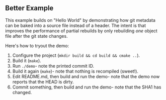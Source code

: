 ## Better Example
This example builds on "Hello World" by demonstrating how git
metadata can be baked into a source file instead of a header.
The intent is that improves the performance of partial rebuilds
by only rebuilding *one* object file after the git state changes.

Here's how to tryout the demo:
1. Configure the project (`mkdir build && cd build && cmake ..`).
2. Build it (`make`).
3. Run `./demo`- note the printed commit ID.
4. Build it again (`make`)- note that nothing is recompiled (sweet!).
5. Edit README.md, then build and run the demo- note that the demo now reports that the HEAD is dirty.
6. Commit something, then build and run the demo- note that the SHA1 has changed.
